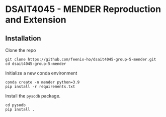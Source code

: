 # DSAIT4045 - MENDER Reproduction and Extension

## Installation

Clone the repo

```shell
git clone https://github.com/feenix-ho/dsait4045-group-5-mender.git
cd dsait4045-group-5-mender
```

Initialize a new conda environment

```shell
conda create -n mender python=3.9
pip install -r requirements.txt
```

Install the `pysodb` package.

```shell
cd pysodb
pip install .
```
